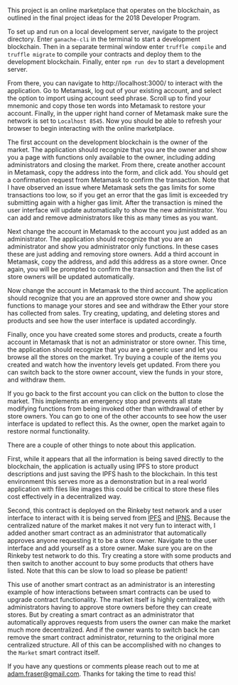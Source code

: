 This project is an online marketplace that operates on the blockchain, as outlined in the final project ideas for the 2018 Developer Program.

To set up and run on a local development server, navigate to the project directory. Enter `ganache-cli` in the terminal to start a development blockchain. Then in a separate terminal window enter `truffle compile` and `truffle migrate` to compile your contracts and deploy them to the development blockchain. Finally, enter `npm run dev` to start a development server.

From there, you can navigate to http://localhost:3000/ to interact with the application. Go to Metamask, log out of your existing account, and select the option to import using account seed phrase. Scroll up to find your mnemonic and copy those ten words into Metamask to restore your account. Finally, in the upper right hand corner of Metamask make sure the network is set to `Localhost 8545`. Now you should be able to refresh your browser to begin interacting with the online marketplace.

The first account on the development blockchain is the owner of the market. The application should recognize that you are the owner and show you a page with functions only available to the owner, including adding administrators and closing the market. From there, create another account in Metamask, copy the address into the form, and click add. You should get a confirmation request from Metamask to confirm the transaction. Note that I have observed an issue where Metamask sets the gas limits for some transactions too low, so if you get an error that the gas limit is exceeded try submitting again with a higher gas limit. After the transaction is mined the user interface will update automatically to show the new administrator. You can add and remove administrators like this as many times as you want.

Next change the account in Metamask to the account you just added as an administrator. The application should recognize that you are an administrator and show you administrator only functions. In these cases these are just adding and removing store owners. Add a third account in Metamask, copy the address, and add this address as a store owner. Once again, you will be prompted to confirm the transaction and then the list of store owners will be updated automatically.

Now change the account in Metamask to the third account. The application should recognize that you are an approved store owner and show you functions to manage your stores and see and withdraw the Ether your store has collected from sales. Try creating, updating, and deleting stores and products and see how the user interface is updated accordingly.

Finally, once you have created some stores and products, create a fourth account in Metamask that is not an administrator or store owner. This time, the application should recognize that you are a generic user and let you browse all the stores on the market. Try buying a couple of the items you created and watch how the inventory levels get updated. From there you can switch back to the store owner account, view the funds in your store, and withdraw them.

If you go back to the first account you can click on the button to close the market. This implements an emergency stop and prevents all state modifying functions from being invoked other than withdrawal of ether by store owners. You can go to one of the other accounts to see how the user interface is updated to reflect this. As the owner, open the market again to restore normal functionality.

There are a couple of other things to note about this application.

First, while it appears that all the information is being saved directly to the blockchain, the application is actually using IPFS to store product descriptions and just saving the IPFS hash to the blockchain. In this test environment this serves more as a demonstration but in a real world application with files like images this could be critical to store these files cost effectively in a decentralized way.

Second, this contract is deployed on the Rinkeby test network and a user interface to interact with it is being served from [IPFS](https://ipfs.io/ipfs/QmVBNRnsnCLfgnsFBbq3VbN58hWDWXb4JBT2FBZsJoh34E/) and [IPNS](https://ipfs.io/ipns/QmNkKRmt2ByQFhxftJCLXPga2xgnyqarpKYBri8EJSwqjv/). Because the centralized nature of the market makes it not very fun to interact with, I added another smart contract as an administrator that automatically approves anyone requesting it to be a store owner. Navigate to the user interface and add yourself as a store owner. Make sure you are on the Rinkeby test network to do this. Try creating a store with some products and then switch to another account to buy some products that others have listed. Note that this can be slow to load so please be patient!

This use of another smart contract as an administrator is an interesting example of how interactions between smart contracts can be used to upgrade contract functionality. The market itself is highly centralized, with administrators having to approve store owners before they can create stores. But by creating a smart contract as an administrator that automatically approves requests from users the owner can make the market much more decentralized. And if the owner wants to switch back he can remove the smart contract administrator, returning to the original more centralized structure. All of this can be accomplished with no changes to the `Market` smart contract itself.

If you have any questions or comments please reach out to me at <adam.fraser@gmail.com>. Thanks for taking the time to read this!